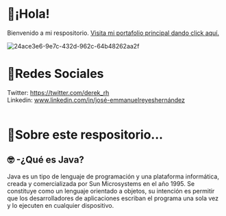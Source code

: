 # 📍¡Hola!
Bienvenido a mi respositorio. 
<a href="https://emmanuel-rh.github.io/bookletpython.github.io/">Visita mi portafolio principal dando click aquí.</a>

![24ace3e6-9e7c-432d-962c-64b48262aa2f](https://user-images.githubusercontent.com/112723617/197632207-87df54e1-8a7e-4b72-a323-dcd22940cc56.png)

# 📍Redes Sociales

Twitter: https://twitter.com/derek_rh <br>
Linkedin: www.linkedin.com/in/josé-emmanuelreyeshernández <br> <br>

# 📍Sobre este respositorio...
<h2>🤓 -¿Qué es Java?</h2> 
Java es un tipo de lenguaje de programación y una plataforma informática, creada y comercializada por Sun Microsystems en el año 1995. Se constituye como un lenguaje orientado a objetos, su intención es permitir que los desarrolladores de aplicaciones escriban el programa una sola vez y lo ejecuten en cualquier dispositivo.